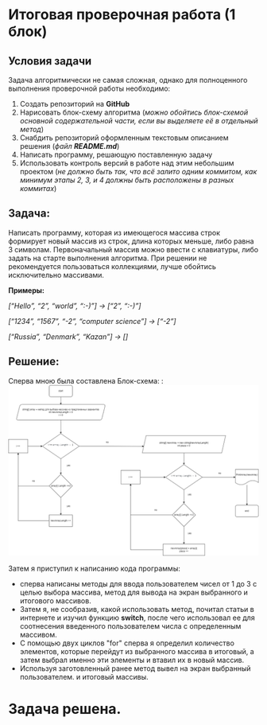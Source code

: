 # Итоговая проверочная работа (1 блок)
## Условия задачи
Задача алгоритмически не самая сложная, однако для полноценного выполнения проверочной работы необходимо:

1. Создать репозиторий на **GitHub**
2. Нарисовать блок-схему алгоритма (*можно обойтись блок-схемой основной содержательной части, если вы выделяете её в отдельный метод*)
3. Снабдить репозиторий оформленным текстовым описанием решения (*файл **README.md***)
4. Написать программу, решающую поставленную задачу
5. Использовать контроль версий в работе над этим небольшим проектом (*не должно быть так, что всё залито одним коммитом, как минимум этапы 2, 3, и 4 должны быть расположены в разных коммитах*)

## Задача:

Написать программу, которая из имеющегося массива строк формирует новый массив из строк, длина которых меньше, либо равна 3 символам. Первоначальный массив можно ввести с клавиатуры, либо задать на старте выполнения алгоритма. При решении не рекомендуется пользоваться коллекциями, лучше обойтись исключительно массивами.

**Примеры:**

*[“Hello”, “2”, “world”, “:-)”] → [“2”, “:-)”]*

*[“1234”, “1567”, “-2”, “computer science”] → [“-2”]*

*[“Russia”, “Denmark”, “Kazan”] → []*

## Решение: 
Сперва мною была составлена Блок-схема:
:![block](finaltestwork.png)

Затем я приступил к написанию кода программы:

* сперва написаны методы для ввода пользователем чисел от 1 до 3 с целью выбора массива, метод для вывода на экран выбранного и итогового массивов.
* Затем я, не сообразив, какой использовать метод, почитал статьи в интернете и изучил функцию **switch**, после чего использовал ее для соотнесения введенного пользователем числа с определенным массивом.
* С помощью двух циклов "for" сперва я определил количество элементов, которые перейдут из выбранного массива в итоговый, а затем выбрал именно эти элементы и втавил их в новый массив.
* Используя заготовленный ранее метод вывел на экран выбранный пользователем. и итоговый массивы.

# Задача решена.